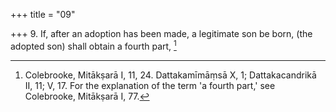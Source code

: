 +++
title = "09"

+++
9. If, after an adoption has been made, a legitimate son be born, (the adopted son) shall obtain a fourth part, [^8] 


[^8]:  Colebrooke, Mitākṣarā I, 11, 24. Dattakamīmāṃsā X, 1; Dattakacandrikā II, 11; V, 17. For the explanation of the term 'a fourth part,' see Colebrooke, Mitākṣarā I, 77.
